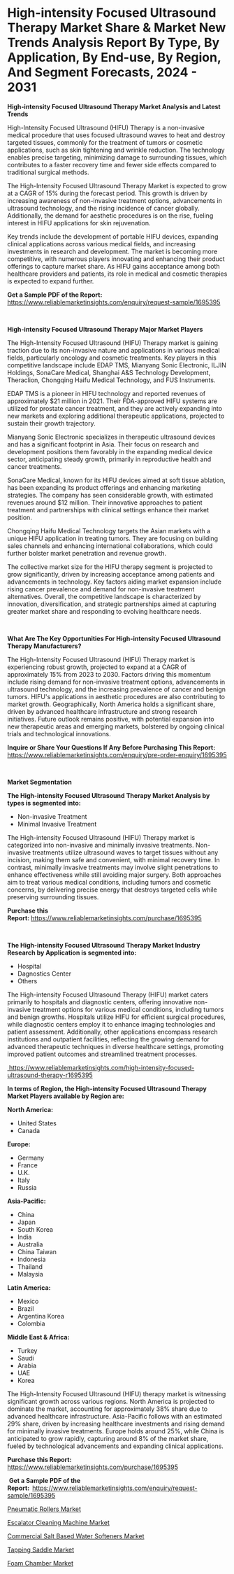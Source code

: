 <p><h1>High-intensity Focused Ultrasound Therapy Market Share & Market New Trends Analysis Report By Type, By Application, By End-use, By Region, And Segment Forecasts, 2024 - 2031</h1></p><p><strong>High-intensity Focused Ultrasound Therapy Market Analysis and Latest Trends</strong></p>
<p><p>High-Intensity Focused Ultrasound (HIFU) Therapy is a non-invasive medical procedure that uses focused ultrasound waves to heat and destroy targeted tissues, commonly for the treatment of tumors or cosmetic applications, such as skin tightening and wrinkle reduction. The technology enables precise targeting, minimizing damage to surrounding tissues, which contributes to a faster recovery time and fewer side effects compared to traditional surgical methods.</p><p>The High-Intensity Focused Ultrasound Therapy Market is expected to grow at a CAGR of 15% during the forecast period. This growth is driven by increasing awareness of non-invasive treatment options, advancements in ultrasound technology, and the rising incidence of cancer globally. Additionally, the demand for aesthetic procedures is on the rise, fueling interest in HIFU applications for skin rejuvenation. </p><p>Key trends include the development of portable HIFU devices, expanding clinical applications across various medical fields, and increasing investments in research and development. The market is becoming more competitive, with numerous players innovating and enhancing their product offerings to capture market share. As HIFU gains acceptance among both healthcare providers and patients, its role in medical and cosmetic therapies is expected to expand further.</p></p>
<p><strong>Get a Sample PDF of the Report:&nbsp;</strong> <a href="https://www.reliablemarketinsights.com/enquiry/request-sample/1695395?utm_campaign=1559&utm_medium=2&utm_source=Github&utm_content=ia&utm_term=19102024&utm_id=high-intensity-focused-ultrasound-therapy">https://www.reliablemarketinsights.com/enquiry/request-sample/1695395</a></p>
<p>&nbsp;</p>
<p><strong>High-intensity Focused Ultrasound Therapy Major Market Players</strong></p>
<p><p>The High-Intensity Focused Ultrasound (HIFU) Therapy market is gaining traction due to its non-invasive nature and applications in various medical fields, particularly oncology and cosmetic treatments. Key players in this competitive landscape include EDAP TMS, Mianyang Sonic Electronic, ILJIN Holdings, SonaCare Medical, Shanghai A&S Technology Development, Theraclion, Chongqing Haifu Medical Technology, and FUS Instruments.</p><p>EDAP TMS is a pioneer in HIFU technology and reported revenues of approximately $21 million in 2021. Their FDA-approved HIFU systems are utilized for prostate cancer treatment, and they are actively expanding into new markets and exploring additional therapeutic applications, projected to sustain their growth trajectory.</p><p>Mianyang Sonic Electronic specializes in therapeutic ultrasound devices and has a significant footprint in Asia. Their focus on research and development positions them favorably in the expanding medical device sector, anticipating steady growth, primarily in reproductive health and cancer treatments.</p><p>SonaCare Medical, known for its HIFU devices aimed at soft tissue ablation, has been expanding its product offerings and enhancing marketing strategies. The company has seen considerable growth, with estimated revenues around $12 million. Their innovative approaches to patient treatment and partnerships with clinical settings enhance their market position.</p><p>Chongqing Haifu Medical Technology targets the Asian markets with a unique HIFU application in treating tumors. They are focusing on building sales channels and enhancing international collaborations, which could further bolster market penetration and revenue growth.</p><p>The collective market size for the HIFU therapy segment is projected to grow significantly, driven by increasing acceptance among patients and advancements in technology. Key factors aiding market expansion include rising cancer prevalence and demand for non-invasive treatment alternatives. Overall, the competitive landscape is characterized by innovation, diversification, and strategic partnerships aimed at capturing greater market share and responding to evolving healthcare needs.</p></p>
<p>&nbsp;</p>
<p><strong>What Are The Key Opportunities For High-intensity Focused Ultrasound Therapy Manufacturers?</strong></p>
<p><p>The High-Intensity Focused Ultrasound (HIFU) Therapy market is experiencing robust growth, projected to expand at a CAGR of approximately 15% from 2023 to 2030. Factors driving this momentum include rising demand for non-invasive treatment options, advancements in ultrasound technology, and the increasing prevalence of cancer and benign tumors. HIFU's applications in aesthetic procedures are also contributing to market growth. Geographically, North America holds a significant share, driven by advanced healthcare infrastructure and strong research initiatives. Future outlook remains positive, with potential expansion into new therapeutic areas and emerging markets, bolstered by ongoing clinical trials and technological innovations.</p></p>
<p><strong>Inquire or Share Your Questions If Any Before Purchasing This Report:</strong> <a href="https://www.reliablemarketinsights.com/enquiry/pre-order-enquiry/1695395?utm_campaign=1559&utm_medium=2&utm_source=Github&utm_content=ia&utm_term=19102024&utm_id=high-intensity-focused-ultrasound-therapy">https://www.reliablemarketinsights.com/enquiry/pre-order-enquiry/1695395</a></p>
<p>&nbsp;</p>
<p><strong>Market Segmentation</strong></p>
<p><strong>The High-intensity Focused Ultrasound Therapy Market Analysis by types is segmented into:</strong></p>
<p><ul><li>Non-invasive Treatment</li><li>Minimal Invasive Treatment</li></ul></p>
<p><p>The High-intensity Focused Ultrasound (HIFU) Therapy market is categorized into non-invasive and minimally invasive treatments. Non-invasive treatments utilize ultrasound waves to target tissues without any incision, making them safe and convenient, with minimal recovery time. In contrast, minimally invasive treatments may involve slight penetrations to enhance effectiveness while still avoiding major surgery. Both approaches aim to treat various medical conditions, including tumors and cosmetic concerns, by delivering precise energy that destroys targeted cells while preserving surrounding tissues.</p></p>
<p><strong>Purchase this Report:&nbsp;</strong><a href="https://www.reliablemarketinsights.com/purchase/1695395?utm_campaign=1559&utm_medium=2&utm_source=Github&utm_content=ia&utm_term=19102024&utm_id=high-intensity-focused-ultrasound-therapy">https://www.reliablemarketinsights.com/purchase/1695395</a></p>
<p>&nbsp;</p>
<p><strong>The High-intensity Focused Ultrasound Therapy Market Industry Research by Application is segmented into:</strong></p>
<p><ul><li>Hospital</li><li>Dagnostics Center</li><li>Others</li></ul></p>
<p><p>The High-intensity Focused Ultrasound Therapy (HIFU) market caters primarily to hospitals and diagnostic centers, offering innovative non-invasive treatment options for various medical conditions, including tumors and benign growths. Hospitals utilize HIFU for efficient surgical procedures, while diagnostic centers employ it to enhance imaging technologies and patient assessment. Additionally, other applications encompass research institutions and outpatient facilities, reflecting the growing demand for advanced therapeutic techniques in diverse healthcare settings, promoting improved patient outcomes and streamlined treatment processes.</p></p>
<p><a href="https://www.reliablemarketinsights.com/high-intensity-focused-ultrasound-therapy-r1695395?utm_campaign=1559&utm_medium=2&utm_source=Github&utm_content=ia&utm_term=19102024&utm_id=high-intensity-focused-ultrasound-therapy">&nbsp;https://www.reliablemarketinsights.com/high-intensity-focused-ultrasound-therapy-r1695395</a></p>
<p><strong>In terms of Region, the High-intensity Focused Ultrasound Therapy Market Players available by Region are:</strong></p>
<p>
    <p> <strong> North America: </strong>
        <ul>
            <li>United States</li>
            <li>Canada</li>
        </ul>
        </p> 
    <p> <strong> Europe: </strong>
        <ul>
            <li>Germany</li>
            <li>France</li>
            <li>U.K.</li>
            <li>Italy</li>
            <li>Russia</li>
        </ul>
        </p> 
    <p> <strong> Asia-Pacific: </strong>
        <ul>
            <li>China</li>
            <li>Japan</li>
            <li>South Korea</li>
            <li>India</li>
            <li>Australia</li>
            <li>China Taiwan</li>
            <li>Indonesia</li>
            <li>Thailand</li>
            <li>Malaysia</li>
        </ul>
        </p> 
    <p> <strong> Latin America: </strong>
        <ul>
            <li>Mexico</li>
            <li>Brazil</li>
            <li>Argentina Korea</li>
            <li>Colombia</li>
        </ul>
        </p> 
    <p> <strong> Middle East & Africa: </strong>
        <ul>
            <li>Turkey</li>
            <li>Saudi</li>
            <li>Arabia</li>
            <li>UAE</li>
            <li>Korea</li>
        </ul>
    </p>
    </p>
<p><p>The High-Intensity Focused Ultrasound (HIFU) therapy market is witnessing significant growth across various regions. North America is projected to dominate the market, accounting for approximately 38% share due to advanced healthcare infrastructure. Asia-Pacific follows with an estimated 29% share, driven by increasing healthcare investments and rising demand for minimally invasive treatments. Europe holds around 25%, while China is anticipated to grow rapidly, capturing around 8% of the market share, fueled by technological advancements and expanding clinical applications.</p></p>
<p><strong>Purchase this Report: </strong><a href="https://www.reliablemarketinsights.com/purchase/1695395?utm_campaign=1559&utm_medium=2&utm_source=Github&utm_content=ia&utm_term=19102024&utm_id=high-intensity-focused-ultrasound-therapy">https://www.reliablemarketinsights.com/purchase/1695395</a></p>
<p>&nbsp;<strong>Get a Sample PDF of the Report:&nbsp;&nbsp;</strong><a href="https://www.reliablemarketinsights.com/enquiry/request-sample/1695395?utm_campaign=1559&utm_medium=2&utm_source=Github&utm_content=ia&utm_term=19102024&utm_id=high-intensity-focused-ultrasound-therapy">https://www.reliablemarketinsights.com/enquiry/request-sample/1695395</a></p>
<p><strong></strong></p>
<p><p><a href="https://www.linkedin.com/pulse/pioneering-growth-analyzing-global-pneumatic-rollers-yl8ff?utm_campaign=1559&utm_medium=2&utm_source=Github&utm_content=ia&utm_term=19102024&utm_id=high-intensity-focused-ultrasound-therapy">Pneumatic Rollers Market</a></p><p><a href="https://www.linkedin.com/pulse/escalator-cleaning-machine-market-global-regional-wmuhf?utm_campaign=1559&utm_medium=2&utm_source=Github&utm_content=ia&utm_term=19102024&utm_id=high-intensity-focused-ultrasound-therapy">Escalator Cleaning Machine Market</a></p><p><a href="https://github.com/AshikRahman991/Market-Research-Report-List-1/blob/main/commercial-salt-based-water-softeners-market.md?utm_campaign=1559&utm_medium=2&utm_source=Github&utm_content=ia&utm_term=19102024&utm_id=high-intensity-focused-ultrasound-therapy">Commercial Salt Based Water Softeners Market</a></p><p><a href="https://issuu.com/reportprime-2/docs/tapping-saddle-market-size-2030.ppt_bac888f3c51715?utm_campaign=1559&utm_medium=2&utm_source=Github&utm_content=ia&utm_term=19102024&utm_id=high-intensity-focused-ultrasound-therapy">Tapping Saddle Market</a></p><p><a href="https://issuu.com/reportprime-2/docs/foam-chamber-market-size-2030.pptx_763edc2a7c8230?utm_campaign=1559&utm_medium=2&utm_source=Github&utm_content=ia&utm_term=19102024&utm_id=high-intensity-focused-ultrasound-therapy">Foam Chamber Market</a></p></p>